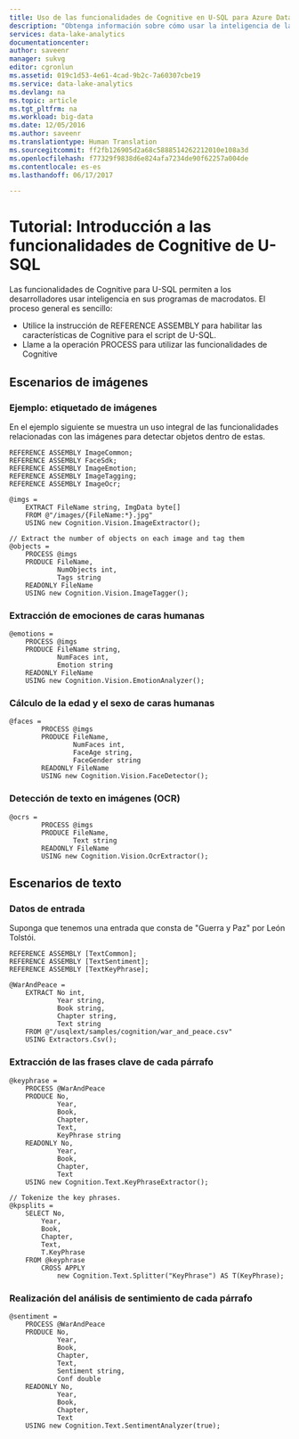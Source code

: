 ```yaml
---
title: Uso de las funcionalidades de Cognitive en U-SQL para Azure Data Lake Analytics | Microsoft Docs
description: "Obtenga información sobre cómo usar la inteligencia de las funcionalidades de Cognitive en U-SQL"
services: data-lake-analytics
documentationcenter: 
author: saveenr
manager: sukvg
editor: cgronlun
ms.assetid: 019c1d53-4e61-4cad-9b2c-7a60307cbe19
ms.service: data-lake-analytics
ms.devlang: na
ms.topic: article
ms.tgt_pltfrm: na
ms.workload: big-data
ms.date: 12/05/2016
ms.author: saveenr
ms.translationtype: Human Translation
ms.sourcegitcommit: ff2fb126905d2a68c5888514262212010e108a3d
ms.openlocfilehash: f77329f9838d6e824afa7234de90f62257a004de
ms.contentlocale: es-es
ms.lasthandoff: 06/17/2017

---
```


# <a name="tutorial-get-started-with-the-cognitive-capabilities-of-u-sql"></a>Tutorial: Introducción a las funcionalidades de Cognitive de U-SQL

Las funcionalidades de Cognitive para U-SQL permiten a los desarrolladores usar inteligencia en sus programas de macrodatos. El proceso general es sencillo:

* Utilice la instrucción de REFERENCE ASSEMBLY para habilitar las características de Cognitive para el script de U-SQL.
* Llame a la operación PROCESS para utilizar las funcionalidades de Cognitive 

## <a name="imaging-scenarios"></a>Escenarios de imágenes

### <a name="example-image-tagging"></a>Ejemplo: etiquetado de imágenes

En el ejemplo siguiente se muestra un uso integral de las funcionalidades relacionadas con las imágenes para detectar objetos dentro de estas.

    REFERENCE ASSEMBLY ImageCommon;
    REFERENCE ASSEMBLY FaceSdk;
    REFERENCE ASSEMBLY ImageEmotion;
    REFERENCE ASSEMBLY ImageTagging;
    REFERENCE ASSEMBLY ImageOcr;

    @imgs =
        EXTRACT FileName string, ImgData byte[]
        FROM @"/images/{FileName:*}.jpg"
        USING new Cognition.Vision.ImageExtractor();

    // Extract the number of objects on each image and tag them 
    @objects =
        PROCESS @imgs 
        PRODUCE FileName,
                NumObjects int,
                Tags string
        READONLY FileName
        USING new Cognition.Vision.ImageTagger();


### <a name="extract-emotions-from-human-faces"></a>Extracción de emociones de caras humanas 

    @emotions =
        PROCESS @imgs
        PRODUCE FileName string,
                NumFaces int,
                Emotion string
        READONLY FileName
        USING new Cognition.Vision.EmotionAnalyzer();

### <a name="estimate-age-and-gender-for-human-faces"></a>Cálculo de la edad y el sexo de caras humanas

    @faces = 
            PROCESS @imgs
            PRODUCE FileName,
                    NumFaces int,
                    FaceAge string,
                    FaceGender string
            READONLY FileName
            USING new Cognition.Vision.FaceDetector();

### <a name="detect-text-in-images-ocr"></a>Detección de texto en imágenes (OCR)

    @ocrs =
            PROCESS @imgs
            PRODUCE FileName,
                    Text string
            READONLY FileName
            USING new Cognition.Vision.OcrExtractor();

## <a name="text-scenarios"></a>Escenarios de texto

### <a name="input-data"></a>Datos de entrada

Suponga que tenemos una entrada que consta de "Guerra y Paz" por León Tolstói.

    REFERENCE ASSEMBLY [TextCommon];
    REFERENCE ASSEMBLY [TextSentiment];
    REFERENCE ASSEMBLY [TextKeyPhrase];

    @WarAndPeace =
        EXTRACT No int,
                Year string,
                Book string,
                Chapter string,
                Text string
        FROM @"/usqlext/samples/cognition/war_and_peace.csv"
        USING Extractors.Csv();

### <a name="extract-key-phrases-for-each-paragraph"></a>Extracción de las frases clave de cada párrafo

    @keyphrase =
        PROCESS @WarAndPeace
        PRODUCE No,
                Year,
                Book,
                Chapter,
                Text,
                KeyPhrase string
        READONLY No,
                Year,
                Book,
                Chapter,
                Text
        USING new Cognition.Text.KeyPhraseExtractor();

    // Tokenize the key phrases.
    @kpsplits =
        SELECT No,
            Year,
            Book,
            Chapter,
            Text,
            T.KeyPhrase
        FROM @keyphrase
            CROSS APPLY
                new Cognition.Text.Splitter("KeyPhrase") AS T(KeyPhrase);
    
### <a name="perform-sentiment-analysis-on-each-paragraph"></a>Realización del análisis de sentimiento de cada párrafo

    @sentiment =
        PROCESS @WarAndPeace
        PRODUCE No,
                Year,
                Book,
                Chapter,
                Text,
                Sentiment string,
                Conf double
        READONLY No,
                Year,
                Book,
                Chapter,
                Text
        USING new Cognition.Text.SentimentAnalyzer(true);



